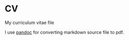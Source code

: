 # CV
My curriculum vitae file

I use [pandoc](https://pandoc.org/) for converting markdown source file to pdf.
